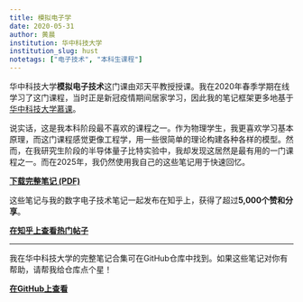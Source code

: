 ```yaml
---
title: 模拟电子学
date: 2020-05-31
author: 黄晨
institution: 华中科技大学
institution_slug: hust
notetags: ["电子技术", "本科生课程"]
---
```


华中科技大学**模拟电子技术**这门课由邓天平教授授课。我在2020年春季学期在线学习了这门课程，当时正是新冠疫情期间居家学习，因此我的笔记框架更多地基于[华中科技大学慕课](https://www.icourse163.org/course/hust-481015)。

说实话，这是我本科阶段最不喜欢的课程之一。作为物理学生，我更喜欢学习基本原理，而这门课程感觉更像工程学，用一些很简单的理论构建各种各样的模型。然而，在我研究生阶段的半导体量子比特实验中，我却发现这居然是最有用的一门课程之一。而在2025年，我仍然使用我自己的这些笔记用于快速回忆。

[**下载完整笔记 (PDF)**](/notes/analog-electronics/pdf/analog-electronics.pdf)

这些笔记与我的数字电子技术笔记一起发布在知乎上，获得了超过**5,000个赞和分享**。

[**在知乎上查看热门帖子**](https://zhuanlan.zhihu.com/p/220156000)

---

我在华中科技大学的完整笔记合集可在GitHub仓库中找到。如果这些笔记对你有帮助，请帮我给仓库点个星！

[**在GitHub上查看**](https://github.com/chenx820/HUST-course-notes)
